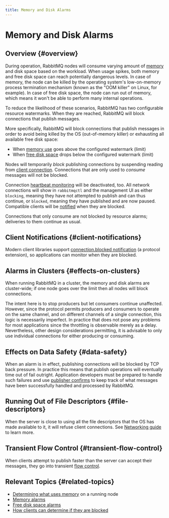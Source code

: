 ```yaml
---
title: Memory and Disk Alarms
---
```

<!--
Copyright (c) 2005-2023 Broadcom. All Rights Reserved. The term "Broadcom" refers to Broadcom Inc. and/or its subsidiaries.

All rights reserved. This program and the accompanying materials
are made available under the terms of the under the Apache License,
Version 2.0 (the "License”); you may not use this file except in compliance
with the License. You may obtain a copy of the License at

https://www.apache.org/licenses/LICENSE-2.0

Unless required by applicable law or agreed to in writing, software
distributed under the License is distributed on an "AS IS" BASIS,
WITHOUT WARRANTIES OR CONDITIONS OF ANY KIND, either express or implied.
See the License for the specific language governing permissions and
limitations under the License.
-->

# Memory and Disk Alarms

## Overview {#overview}

During operation, RabbitMQ nodes will consume varying amount of [memory](./memory-use) and disk
space based on the workload. When usage spikes, both memory and free disk space can reach
potentially dangerous levels. In case of memory, the node can be killed
by the operating system's low-on-memory process termination mechanism
(known as the "OOM killer" on Linux, for example). In case of free disk space,
the node can run out of memory, which means it won't be able to perform
many internal operations.

To reduce the likelihood of these scenarios, RabbitMQ has two configurable resource
watermarks. When they are reached, RabbitMQ will block connections that publish messages.

More specifically, RabbitMQ will block connections that
publish messages in order to avoid being killed by the
OS (out-of-memory killer) or exhausting all available free disk space:

 * When [memory use](./memory-use) goes above the configured watermark (limit)
 * When [free disk space](./disk-alarms) drops below the configured watermark (limit)

Nodes will temporarily _block_ publishing connections
by suspending reading from [client connection](./connections).
Connections that are only used to *consume* messages will not be blocked.

Connection [heartbeat monitoring](./heartbeats) will be deactivated, too.
All network connections will show in `rabbitmqctl` and the
management UI as either `blocking`, meaning they
have not attempted to publish and can thus continue, or
`blocked`, meaning they have published and are now
paused. Compatible clients will be [notified](#client-notifications)
when they are blocked.

Connections that only consume are not blocked by resource alarms; deliveries
to them continue as usual.


## Client Notifications {#client-notifications}

Modern client libraries support [connection.blocked notification](./connection-blocked)
(a protocol extension), so applications can monitor when they are blocked.


## Alarms in Clusters {#effects-on-clusters}

When running RabbitMQ in a cluster, the memory and disk alarms
are cluster-wide; if one node goes over the limit then all nodes
will block connections.

The intent here is to stop producers but let consumers continue
unaffected. However, since the protocol permits producers and consumers
to operate on the same channel, and on different channels of a
single connection, this logic is necessarily imperfect. In
practice that does not pose any problems for most applications
since the throttling is observable merely as a
delay. Nevertheless, other design considerations permitting, it
is advisable to only use individual connections for either
producing or consuming.


## Effects on Data Safety {#data-safety}

When an alarm is in effect, publishing connections will be blocked by TCP back pressure.
In practice this means that publish operations will eventually time out of fail outright.
Application developers must be prepared to handle such failures and use [publisher confirms](./confirms)
to keep track of what messages have been successfully handled and processed by RabbitMQ.


## Running Out of File Descriptors {#file-descriptors}

When the server is close to using all the file descriptors
that the OS has made available to it, it will refuse client
connections. See [Networking guide](./networking) to learn more.


## Transient Flow Control {#transient-flow-control}

When clients attempt to publish faster than the server can
accept their messages, they go into transient [flow control](./flow-control).


## Relevant Topics {#related-topics}

 * [Determining what uses memory](./memory-use) on a running node
 * [Memory alarms](./memory)
 * [Free disk space alarms](./disk-alarms)
 * [How clients can determine if they are blocked](./connection-blocked)
